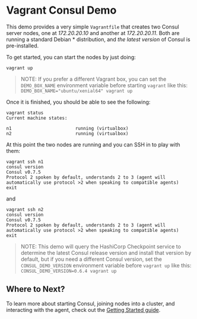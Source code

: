 # Vagrant Consul Demo

This demo provides a very simple `Vagrantfile` that creates two Consul
server nodes, one at *172.20.20.10* and another at *172.20.20.11*. Both are
running a standard Debian * distribution, and *the latest version* of Consul
is pre-installed.

To get started, you can start the nodes by just doing:

```
vagrant up
```

> NOTE: If you prefer a different Vagrant box, you can set the `DEMO_BOX_NAME`
> environment variable before starting `vagrant` like this: 
> `DEMO_BOX_NAME="ubuntu/xenial64" vagrant up`

Once it is finished, you should be able to see the following:

```
vagrant status
Current machine states:

n1                        running (virtualbox)
n2                        running (virtualbox)
```

At this point the two nodes are running and you can SSH in to play with them:

```
vagrant ssh n1
consul version
Consul v0.7.5
Protocol 2 spoken by default, understands 2 to 3 (agent will automatically use protocol >2 when speaking to compatible agents)
exit
```

and

```
vagrant ssh n2
consul version
Consul v0.7.5
Protocol 2 spoken by default, understands 2 to 3 (agent will automatically use protocol >2 when speaking to compatible agents)
exit
```

> NOTE: This demo will query the HashiCorp Checkpoint service to determine
> the latest Consul release version and install that version by default,
> but if you need a different Consul version, set the `CONSUL_DEMO_VERSION`
> environment variable before `vagrant up` like this:
> `CONSUL_DEMO_VERSION=0.6.4 vagrant up`

## Where to Next?

To learn more about starting Consul, joining nodes into a cluster, and
interacting with the agent, check out the [Getting Started guide](https://www.consul.io/intro/getting-started/install.html).
